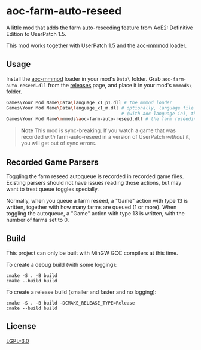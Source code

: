 # aoc-farm-auto-reseed

A little mod that adds the farm auto-reseeding feature from AoE2: Definitive Edition to UserPatch 1.5.

This mod works together with UserPatch 1.5 and the [aoc-mmmod][] loader.

## Usage

Install the [aoc-mmmod][] loader in your mod's `Data\` folder. Grab `aoc-farm-auto-reseed.dll` from the [releases](https://github.com/SiegeEngineers/aoc-farm-auto-reseed/releases) page, and place it in your mod's `mmmods\` folder.

```bash
Games\Your Mod Name\Data\language_x1_p1.dll # the mmmod loader
Games\Your Mod Name\Data\language_x1_m.dll # optionally, language file with custom strings
                                           # (with aoc-language-ini, this is not needed)
Games\Your Mod Name\mmmods\aoc-farm-auto-reseed.dll # the farm reseeding module!
```

> **Note** This mod is sync-breaking. If you watch a game that was recorded _with_ farm-auto-reseed in a version of UserPatch _without_ it, you will get out of sync errors.

## Recorded Game Parsers

Toggling the farm reseed autoqueue is recorded in recorded game files. Existing parsers should not have issues reading those actions, but may want to treat queue toggles specially.

Normally, when you queue a farm reseed, a "Game" action with type 13 is written, together with how many farms are queued (1 or more).
When toggling the autoqueue, a "Game" action with type 13 is written, with the number of farms set to 0.

## Build

This project can only be built with MinGW GCC compilers at this time.

To create a debug build (with some logging):

```
cmake -S . -B build
cmake --build build
```

To create a release build (smaller and faster and no logging):

```
cmake -S . -B build -DCMAKE_RELEASE_TYPE=Release
cmake --build build
```

## License

[LGPL-3.0](./LICENSE.md)

[aoc-mmmod]: https://github.com/SiegeEngineers/aoc-mmmod
